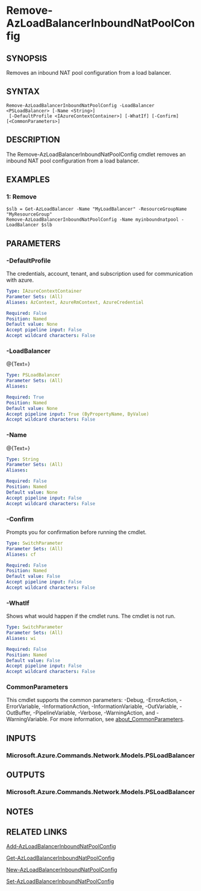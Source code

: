 ﻿---
external help file: Microsoft.Azure.PowerShell.Cmdlets.Network.dll-Help.xml
Module Name: Az.Network
online version: https://learn.microsoft.com/powershell/module/az.network/remove-azloadbalancerinboundnatpoolconfig
schema: 2.0.0
---

# Remove-AzLoadBalancerInboundNatPoolConfig

## SYNOPSIS
Removes an inbound NAT pool configuration from a load balancer.

## SYNTAX

```
Remove-AzLoadBalancerInboundNatPoolConfig -LoadBalancer <PSLoadBalancer> [-Name <String>]
 [-DefaultProfile <IAzureContextContainer>] [-WhatIf] [-Confirm] [<CommonParameters>]
```

## DESCRIPTION
The Remove-AzLoadBalancerInboundNatPoolConfig cmdlet removes an inbound NAT pool configuration from a load balancer.

## EXAMPLES

### 1: Remove
```
$slb = Get-AzLoadBalancer -Name "MyLoadBalancer" -ResourceGroupName "MyResourceGroup"
Remove-AzLoadBalancerInboundNatPoolConfig -Name myinboundnatpool -LoadBalancer $slb
```

## PARAMETERS

### -DefaultProfile
The credentials, account, tenant, and subscription used for communication with azure.

```yaml
Type: IAzureContextContainer
Parameter Sets: (All)
Aliases: AzContext, AzureRmContext, AzureCredential

Required: False
Position: Named
Default value: None
Accept pipeline input: False
Accept wildcard characters: False
```

### -LoadBalancer
@{Text=}

```yaml
Type: PSLoadBalancer
Parameter Sets: (All)
Aliases:

Required: True
Position: Named
Default value: None
Accept pipeline input: True (ByPropertyName, ByValue)
Accept wildcard characters: False
```

### -Name
@{Text=}

```yaml
Type: String
Parameter Sets: (All)
Aliases:

Required: False
Position: Named
Default value: None
Accept pipeline input: False
Accept wildcard characters: False
```

### -Confirm
Prompts you for confirmation before running the cmdlet.

```yaml
Type: SwitchParameter
Parameter Sets: (All)
Aliases: cf

Required: False
Position: Named
Default value: False
Accept pipeline input: False
Accept wildcard characters: False
```

### -WhatIf
Shows what would happen if the cmdlet runs.
The cmdlet is not run.

```yaml
Type: SwitchParameter
Parameter Sets: (All)
Aliases: wi

Required: False
Position: Named
Default value: False
Accept pipeline input: False
Accept wildcard characters: False
```

### CommonParameters
This cmdlet supports the common parameters: -Debug, -ErrorAction, -ErrorVariable, -InformationAction, -InformationVariable, -OutVariable, -OutBuffer, -PipelineVariable, -Verbose, -WarningAction, and -WarningVariable. For more information, see [about_CommonParameters](http://go.microsoft.com/fwlink/?LinkID=113216).

## INPUTS

### Microsoft.Azure.Commands.Network.Models.PSLoadBalancer
## OUTPUTS

### Microsoft.Azure.Commands.Network.Models.PSLoadBalancer
## NOTES

## RELATED LINKS

[Add-AzLoadBalancerInboundNatPoolConfig]()

[Get-AzLoadBalancerInboundNatPoolConfig]()

[New-AzLoadBalancerInboundNatPoolConfig]()

[Set-AzLoadBalancerInboundNatPoolConfig]()

